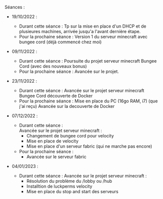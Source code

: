 Séances :
- 19/10/2022 :
   * Durant cette séance :
   Tp sur la mise en place d'un DHCP et de plusieures machines, arrivée jusqu'a l'avant dernière étape.
   * Pour la prochaine séance :
   Version 1 du serveur minecraft avec bungee cord (déjà commencé chez moi)
   
- 09/11/2022 :
   * Durant cette séance :
   Poursuite du projet serveur minecraft Bungee Cord (avec des nouveaux bonus)
   * Pour la prochaine séance :
   Avancée sur le projet.

- 23/11/2022 :
   * Durant cette séance :
   Avancée sur le projet serveur minecraft Bungee Cord découverte de Docker
   * Pour la prochaine séance :
   Mise en place du PC (16go RAM, i7) (que j'ai reçu)
   Avancée sur la decouverte de Docker

- 07/12/2022 :
   * Durant cette séance :  
   Avancée sur le projet serveur minecraft :
      - Changement de bungee cord pour velocity
      - Mise en place de velocity
      - Mise en place d'un serveur fabric (qui ne marche pas encore)
   * Pour la prochaine séance :
      - Avancée sur le serveur fabric

- 04/01/2023 :
   * Durant cette séance :
   Avancée sur le projet serveur minecraft :
      - Résolution du problème du /lobby ou /hub
      - Installtion de luckperms velocity
      - Mise en place du stop and start des serveurs